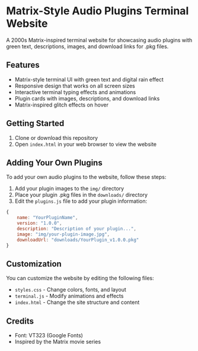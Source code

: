 # Matrix-Style Audio Plugins Terminal Website

A 2000s Matrix-inspired terminal website for showcasing audio plugins with green text, descriptions, images, and download links for .pkg files.

## Features

- Matrix-style terminal UI with green text and digital rain effect
- Responsive design that works on all screen sizes
- Interactive terminal typing effects and animations
- Plugin cards with images, descriptions, and download links
- Matrix-inspired glitch effects on hover

## Getting Started

1. Clone or download this repository
2. Open `index.html` in your web browser to view the website

## Adding Your Own Plugins

To add your own audio plugins to the website, follow these steps:

1. Add your plugin images to the `img/` directory
2. Place your plugin .pkg files in the `downloads/` directory 
3. Edit the `plugins.js` file to add your plugin information:

```javascript
{
    name: "YourPluginName",
    version: "1.0.0",
    description: "Description of your plugin...",
    image: "img/your-plugin-image.jpg",
    downloadUrl: "downloads/YourPlugin_v1.0.0.pkg"
}
```

## Customization

You can customize the website by editing the following files:

- `styles.css` - Change colors, fonts, and layout
- `terminal.js` - Modify animations and effects
- `index.html` - Change the site structure and content

## Credits

- Font: VT323 (Google Fonts)
- Inspired by the Matrix movie series 